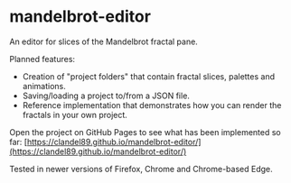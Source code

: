 # mandelbrot-editor

An editor for slices of the Mandelbrot fractal pane.

Planned features:
 * Creation of "project folders" that contain fractal slices, palettes and animations.
 * Saving/loading a project to/from a JSON file.
 * Reference implementation that demonstrates how you can render the fractals in your own project.

Open the project on GitHub Pages to see what has been implemented so far:
[https://clandel89.github.io/mandelbrot-editor/](https://clandel89.github.io/mandelbrot-editor/)

Tested in newer versions of Firefox, Chrome and Chrome-based Edge.
